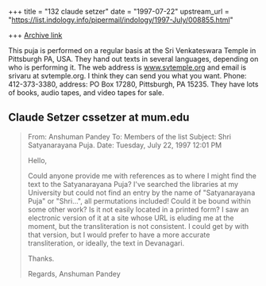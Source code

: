 +++
title = "132 claude setzer"
date = "1997-07-22"
upstream_url = "https://list.indology.info/pipermail/indology/1997-July/008855.html"

+++
[Archive link](https://list.indology.info/pipermail/indology/1997-July/008855.html)

This puja is performed on a regular basis at the Sri Venkateswara Temple in
Pittsburgh PA, USA. They hand out texts in several languages, depending on
who is performing it. The web address is www.svtemple.org and email is
srivaru at svtemple.org. I think they can send you what you want. Phone:
412-373-3380, address: PO Box 17280, Pittsburgh, PA 15235. They have lots
of books, audio tapes, and video tapes for sale.

Claude Setzer  cssetzer at mum.edu
----------
> From: Anshuman Pandey <apandey at u.washington.edu>
> To: Members of the list <indology at liverpool.ac.uk>
> Subject: Shri Satyanarayana Puja.
> Date: Tuesday, July 22, 1997 12:01 PM
> 
> 
> Hello,
> 
> Could anyone provide me with references as to where I might find the text
> to the Satyanarayana Puja? I've searched the libraries at my University
> but could not find an entry by the name of "Satyanarayana Puja" or
> "Shri...", all permutations included! Could it be bound within some other
> work? Is it not easily located in a printed form? I saw an electronic
> version of it at a site whose URL is eluding me at the moment, but the
> transliteration is not consistent. I could get by with that version, but
I
> would prefer to have a more accurate transliteration, or ideally, the
> text in Devanagari.
> 
> Thanks.
> 
> Regards,
> Anshuman Pandey
> 
> 




